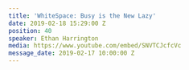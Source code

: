 ```yaml
---
title: 'WhiteSpace: Busy is the New Lazy'
date: 2019-02-18 15:29:00 Z
position: 40
speaker: Ethan Harrington
media: https://www.youtube.com/embed/SNVTCJcfcVc
message_date: 2019-02-17 10:00:00 Z
---
```


